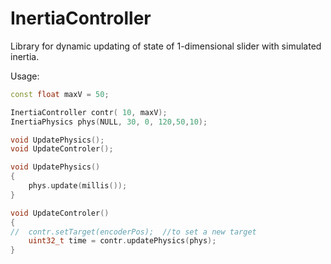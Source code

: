 # InertiaController
Library for dynamic updating of state of 1-dimensional slider with simulated inertia.

Usage:

``` C++
const float maxV = 50;

InertiaController contr( 10, maxV);
InertiaPhysics phys(NULL, 30, 0, 120,50,10);

void UpdatePhysics();
void UpdateControler();

void UpdatePhysics()
{
	phys.update(millis());
}

void UpdateControler()
{
//	contr.setTarget(encoderPos);  //to set a new target
	uint32_t time = contr.updatePhysics(phys);
}

```

